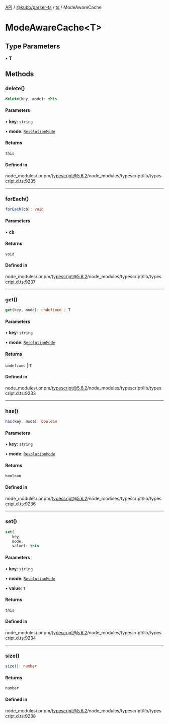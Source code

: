[API](../../../../../packages.md) / [@kubb/parser-ts](../../../index.md) / [ts](../index.md) / ModeAwareCache

# ModeAwareCache\<T\>

## Type Parameters

• **T**

## Methods

### delete()

```ts
delete(key, mode): this
```

#### Parameters

• **key**: `string`

• **mode**: [`ResolutionMode`](../type-aliases/ResolutionMode.md)

#### Returns

`this`

#### Defined in

node\_modules/.pnpm/typescript@5.6.2/node\_modules/typescript/lib/typescript.d.ts:9235

***

### forEach()

```ts
forEach(cb): void
```

#### Parameters

• **cb**

#### Returns

`void`

#### Defined in

node\_modules/.pnpm/typescript@5.6.2/node\_modules/typescript/lib/typescript.d.ts:9237

***

### get()

```ts
get(key, mode): undefined | T
```

#### Parameters

• **key**: `string`

• **mode**: [`ResolutionMode`](../type-aliases/ResolutionMode.md)

#### Returns

`undefined` \| `T`

#### Defined in

node\_modules/.pnpm/typescript@5.6.2/node\_modules/typescript/lib/typescript.d.ts:9233

***

### has()

```ts
has(key, mode): boolean
```

#### Parameters

• **key**: `string`

• **mode**: [`ResolutionMode`](../type-aliases/ResolutionMode.md)

#### Returns

`boolean`

#### Defined in

node\_modules/.pnpm/typescript@5.6.2/node\_modules/typescript/lib/typescript.d.ts:9236

***

### set()

```ts
set(
   key, 
   mode, 
   value): this
```

#### Parameters

• **key**: `string`

• **mode**: [`ResolutionMode`](../type-aliases/ResolutionMode.md)

• **value**: `T`

#### Returns

`this`

#### Defined in

node\_modules/.pnpm/typescript@5.6.2/node\_modules/typescript/lib/typescript.d.ts:9234

***

### size()

```ts
size(): number
```

#### Returns

`number`

#### Defined in

node\_modules/.pnpm/typescript@5.6.2/node\_modules/typescript/lib/typescript.d.ts:9238
